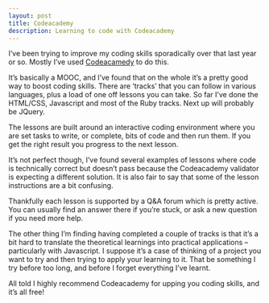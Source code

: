 ```yaml
---
layout: post
title: Codeacademy
description: Learning to code with Codeacademy
---
```


I’ve been trying to improve my coding skills sporadically over that last year or so. Mostly I’ve used [Codeacamedy](http://http//www.codecademy.com/) to do this.

It’s basically a MOOC, and I’ve found that on the whole it’s a pretty good way to boost coding skills. There are ‘tracks’ that you can follow in various languages, plus a load of one off lessons you can take. So far I’ve done the HTML/CSS,  Javascript and most of the Ruby tracks. Next up will probably be JQuery.

The lessons are built around an interactive coding environment where you are set tasks to write, or complete, bits of code and then run them. If you get the right result you progress to the next lesson.

It’s not perfect though, I’ve found several examples of lessons where code is technically correct but doesn’t pass because the Codeacademy validator is expecting a different solution. It is also fair to say that some of the lesson instructions are a bit confusing.

Thankfully each lesson is supported by a Q&A forum which is pretty active. You can usually find an answer there if you’re stuck, or ask a new question if you need more help.

The other thing I’m finding having completed a couple of tracks is that it’s a bit hard to translate the theoretical learnings into practical applications – particularly with Javascript. I suppose it’s a case of thinking of a project you want to try and then trying to apply your learning to it. That be something I try before too long, and before I forget everything I’ve learnt.

All told I highly recommend Codeacademy for upping you coding skills, and it’s all free!
